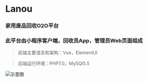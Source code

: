# Lanou

### 家用废品回收O2O平台
### 此平台由小程序客户端，回收员App，管理员Web页面组成

> 前端主要语言和架构：Vue，ElementUI

> 后端运行环境：PHP7.0，MySQl5.5

![示意图](https://ws3.sinaimg.cn/large/006tKfTcly1ft4l9hw32nj314q0l2q5q.jpg)

